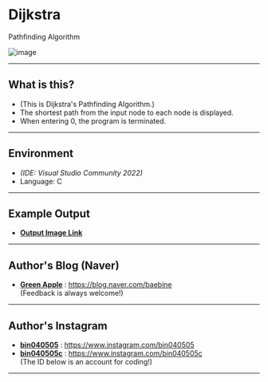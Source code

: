 # Dijkstra
Pathfinding Algorithm

![image](https://user-images.githubusercontent.com/63220297/203577924-7a357afe-af49-4631-acf0-26742055386c.png)

___

## What is this?
- (This is Dijkstra's Pathfinding Algorithm.)
- The shortest path from the input node to each node is displayed.
- When entering 0, the program is terminated.

___

## Environment
- *(IDE: Visual Studio Community 2022)*
- Language: C

___

## Example Output
- [**Output Image Link**](https://github.com/Baebin/Dijkstra/issues/2)

___

## Author's Blog (Naver)
* [**Green Apple**](https://blog.naver.com/baebine) : https://blog.naver.com/baebine
</br>(Feedback is always welcome!)

___

## Author's Instagram
* [**bin040505**](https://www.instagram.com/bin040505) : https://www.instagram.com/bin040505
* [**bin040505c**](https://www.instagram.com/bin040505c) : https://www.instagram.com/bin040505c
</br>(The ID below is an account for coding!)
___
